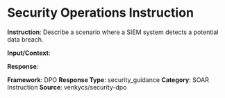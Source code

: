 # Security Operations Instruction

**Instruction**: Describe a scenario where a SIEM system detects a potential data breach.

**Input/Context**: 

**Response**: 

**Framework**: DPO
**Response Type**: security_guidance
**Category**: SOAR Instruction
**Source**: venkycs/security-dpo
